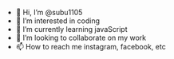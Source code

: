 - 👋 Hi, I’m @subu1105
- 👀 I’m interested in coding
- 🌱 I’m currently learning javaScript
- 💞️ I’m looking to collaborate on my work
- 📫 How to reach me instagram, facebook, etc

<!---
subu1105/subu1105 is a ✨ special ✨ repository because its `README.md` (this file) appears on your GitHub profile.
You can click the Preview link to take a look at your changes.
--->
